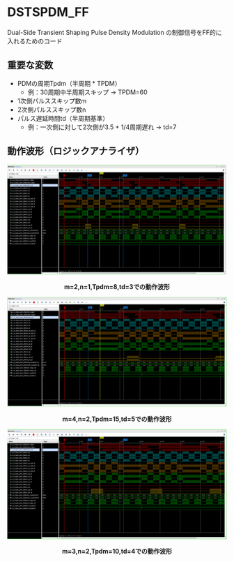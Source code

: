 # DSTSPDM_FF
Dual-Side Transient Shaping Pulse Density Modulation の制御信号をFF的に入れるためのコード

## 重要な変数
- PDMの周期Tpdm（半周期 * TPDM）
  - 例：30周期中半周期スキップ → TPDM=60
- 1次側パルススキップ数m
- 2次側パルススキップ数n
- パルス遅延時間td（半周期基準）
  - 例：一次側に対して2次側が3.5 + 1/4周期遅れ → td=7

## 動作波形（ロジックアナライザ）
<p align="center">  
<img src="fig/M2_N1_TPDM8_TD3.png">  
</p>  
<p align="center"><strong>m=2,n=1,Tpdm=8,td=3での動作波形</strong></p>

<p align="center">  
<img src="fig/M4_N2_TPDM15_TD5.png">  
</p>  
<p align="center"><strong>m=4,n=2,Tpdm=15,td=5での動作波形</strong></p>

<p align="center">  
<img src="fig/M3_N2_TPDM10_TD4.png">  
</p>  
<p align="center"><strong>m=3,n=2,Tpdm=10,td=4での動作波形</strong></p>
